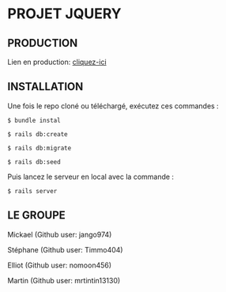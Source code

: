 # PROJET JQUERY

## PRODUCTION

Lien en production: [cliquez-ici](https://jquery-seille.herokuapp.com/)

## INSTALLATION

Une fois le repo cloné ou téléchargé, exécutez ces commandes :

```
$ bundle instal
```
```
$ rails db:create
```
```
$ rails db:migrate
```
```
$ rails db:seed
```
Puis lancez le serveur en local avec la commande :
```
$ rails server
```

## LE GROUPE

Mickael (Github user: jango974)

Stéphane (Github user: Timmo404)

Elliot (Github user: nomoon456)

Martin (Github user: mrtintin13130)

